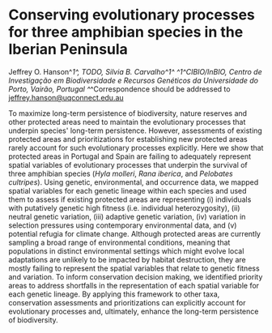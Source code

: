 # Conserving evolutionary processes for three amphibian species in the Iberian Peninsula

Jeffrey O. Hanson^*1^, TODO, Silvia B. Carvalho^1^
^1^CIBIO/InBIO, Centro de Investigação em Biodiversidade e Recursos Genéticos da Universidade do Porto, Vairão, Portugal
^*^Correspondence should be addressed to jeffrey.hanson@uqconnect.edu.au

To maximize long-term persistence of biodiversity, nature reserves and other protected areas need to maintain the evolutionary processes that underpin species' long-term persistence. However, assessments of existing protected areas and prioritizations for establishing new protected areas rarely account for such evolutionary processes explicitly. Here we show that protected areas in Portugal and Spain are failing to adequately represent spatial variables of evolutionary processes that underpin the survival of three amphibian species (_Hyla molleri_, _Rana iberica_, and _Pelobates cultripes_). Using genetic, environmental, and occurrence data, we mapped spatial variables for each genetic lineage within each species and used them to assess if existing protected areas are representing (i) individuals with putatively genetic high fitness (i.e. individual heterozygosity), (ii) neutral genetic variation, (iii) adaptive genetic variation, (iv) variation in selection pressures using contemporary environmental data, and (v) potential refugia for climate change. Although protected areas are currently sampling a broad range of environmental conditions, meaning that populations in distinct environmental settings which might evolve local adaptations are unlikely to be impacted by habitat destruction, they are mostly failing to represent the spatial variables that relate to genetic fitness and variation. To inform conservation decision making, we identified priority areas to address shortfalls in the representation of each spatial variable for each genetic lineage. By applying this framework to other taxa, conservation assessments and prioritizations can explicitly account for evolutionary processes and, ultimately, enhance the long-term persistence of biodiversity.

